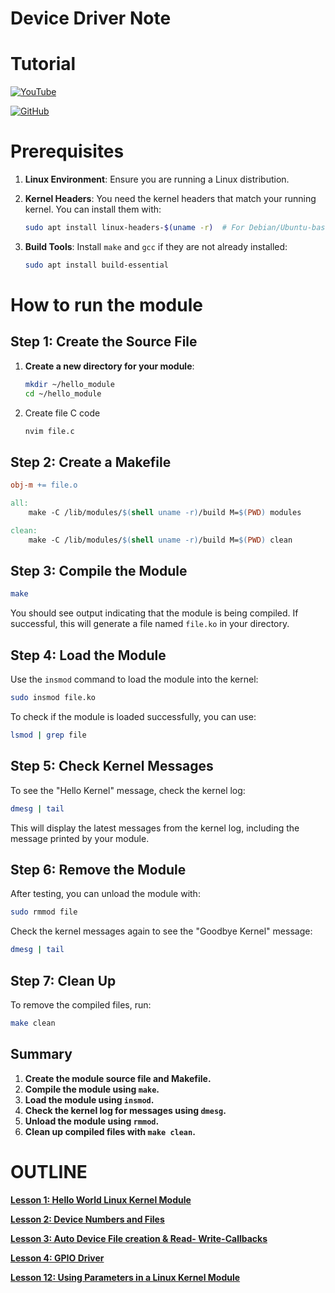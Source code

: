 # Device Driver Note

# Tutorial

[![YouTube](https://img.shields.io/badge/YouTube-FF0000?style=for-the-badge&logo=youtube&logoColor=white)](https://www.youtube.com/playlist?list=PLCGpd0Do5-I3b5TtyqeF1UdyD4C-S-dMa)

[![GitHub](https://img.shields.io/badge/GitHub-181717?style=for-the-badge&logo=github&logoColor=white)](https://github.com/Johannes4Linux/Linux_Driver_Tutorial)
# **Prerequisites**

1. **Linux Environment**: Ensure you are running a Linux distribution.
2. **Kernel Headers**: You need the kernel headers that match your running kernel. You can install them with:
    
    ```bash
    sudo apt install linux-headers-$(uname -r)  # For Debian/Ubuntu-based systems
    ```
    
3. **Build Tools**: Install `make` and `gcc` if they are not already installed:
    
    ```bash
    sudo apt install build-essential
    ```
    

# How to run the module

## **Step 1: Create the Source File**

1. **Create a new directory for your module**:
    
    ```bash
    mkdir ~/hello_module
    cd ~/hello_module
    ```
    
2. Create file C code
    
    ```bash
    nvim file.c
    ```
    

## **Step 2: Create a Makefile**

```makefile
obj-m += file.o

all:
    make -C /lib/modules/$(shell uname -r)/build M=$(PWD) modules

clean:
    make -C /lib/modules/$(shell uname -r)/build M=$(PWD) clean
```

## **Step 3: Compile the Module**

```bash
make
```

You should see output indicating that the module is being compiled. If successful, this will generate a file named `file.ko` in your directory.

## **Step 4: Load the Module**

Use the `insmod` command to load the module into the kernel:

```bash
sudo insmod file.ko
```

To check if the module is loaded successfully, you can use:

```bash
lsmod | grep file
```

## Step 5: Check Kernel Messages

To see the "Hello Kernel" message, check the kernel log:

```bash
dmesg | tail
```

This will display the latest messages from the kernel log, including the message printed by your module.

## Step 6: Remove the Module

After testing, you can unload the module with:

```bash
sudo rmmod file
```

Check the kernel messages again to see the "Goodbye Kernel" message:

```bash
dmesg | tail
```

## Step 7: Clean Up

To remove the compiled files, run:

```bash
make clean
```

## Summary

1. **Create the module source file and Makefile.**
2. **Compile the module using `make`.**
3. **Load the module using `insmod`.**
4. **Check the kernel log for messages using `dmesg`.**
5. **Unload the module using `rmmod`.**
6. **Clean up compiled files with `make clean`.**

# OUTLINE

[**Lesson 1: Hello World Linux Kernel Module**](01_Hello_Kernel/README.md)

[**Lesson 2: Device Numbers and Files**](02_dev_nr/README.md)

[**Lesson 3: Auto Device File creation & Read- Write-Callbacks**](03_read_write/README.md)

[**Lesson 4: GPIO Driver**](04_gpio_driver/README.md)

[**Lesson 12: Using Parameters in a Linux Kernel Module**](12_parameters/README.md)

